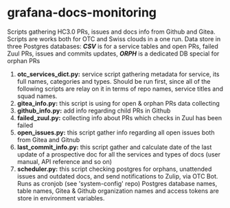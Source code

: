grafana-docs-monitoring
=======================
Scripts gathering HC3.0 PRs, issues and docs info from Github and Gitea. Scripts are works both for OTC and Swiss clouds in a one run. Data store in three Postgres databases: **_CSV_** is for a service tables and open PRs, failed Zuul PRs, issues and commits updates, **_ORPH_** is a dedicated DB special for orphan PRs

1) **otc_services_dict.py:** service script gathering metadata for service, its full names, categories and types. Should be run first, since all of the following scripts are relay on it in terms of repo names, service titles and squad names.
2) **gitea_info.py:** this script is using for open & orphan PRs data collecting
3) **github_info.py:** add info regarding child PRs in Github
4) **failed_zuul.py:** collecting info about PRs which checks in Zuul has been failed
5) **open_issues.py:** this script gather info regarding all open issues both from Gitea and Gitnub
6) **last_commit_info.py:** this script gather and calculate date of the last update of a prospective doc for all the services and types of docs (user manual, API reference and so on)
7) **scheduler.py:** this script checking postgres for orphans, unattended issues and outdated docs, and send notifications to Zulip, via OTC Bot. Runs as cronjob (see 'system-config' repo)
Postgres database names, table names, Gitea & Github organization names and access tokens are store in environment variables.

